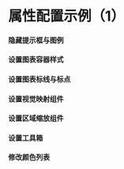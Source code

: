 # 属性配置示例（1）

#### 隐藏提示框与图例

<vuep template="#hide-tooltip-and-legend"></vuep>

<script v-pre type="text/x-template" id="hide-tooltip-and-legend">
<template>
  <cbi-line-chart
    :data="chartData"
    :tooltip-visible="false"
    :legend-visible="false">
  </cbi-line-chart>
</template>

<script>
  export default {
    data () {
      return {
        chartData: {
          columns: ['日期', '成本', '利润'],
          rows: [
            { '日期': '1月1日', '成本': 1523, '利润': 1231 },
            { '日期': '1月2日', '成本': 1223, '利润': 2523 },
            { '日期': '1月3日', '成本': 2123, '利润': 1000 },
            { '日期': '1月4日', '成本': 4123, '利润': 3223 },
            { '日期': '1月5日', '成本': 3123, '利润': 3023 },
            { '日期': '1月6日', '成本': 7123, '利润': 5523 }
          ]
        }
      }
    }
  }
</script>
</script>

#### 设置图表容器样式

<vuep template="#set-grid"></vuep>

<script v-pre type="text/x-template" id="set-grid">
<template>
  <cbi-line-chart
    :data="chartData"
    :grid="grid">
  </cbi-line-chart>
</template>

<script>
  export default {
    data () {
      this.grid = {
        show: true,
        top: 50,
        left: 10,
        backgroundColor: '#ccc',
        borderColor: '#000'
      }
      return {
        chartData: {
          columns: ['日期', '成本', '利润'],
          rows: [
            { '日期': '1月1日', '成本': 1523, '利润': 1231 },
            { '日期': '1月2日', '成本': 1223, '利润': 2523 },
            { '日期': '1月3日', '成本': 2123, '利润': 1000 },
            { '日期': '1月4日', '成本': 4123, '利润': 3223 },
            { '日期': '1月5日', '成本': 3123, '利润': 3023 },
            { '日期': '1月6日', '成本': 7123, '利润': 5523 }
          ]
        }
      }
    }
  }
</script>
</script>

#### 设置图表标线与标点

<vuep template="#set-mark"></vuep>

<script v-pre type="text/x-template" id="set-mark">
<template>
  <cbi-line-chart
    :data="chartData"
    :mark-line="markLine"
    :mark-point="markPoint">
  </cbi-line-chart>
</template>

<script>
  // 使用前需先引入对应模块
  // import 'echarts/lib/component/markLine'
  // import 'echarts/lib/component/markPoint'
  export default {
    data () {
      this.markLine = {
        data: [
          {
            name: '平均线',
            type: 'average'
          }
        ]
      }
      this.markPoint = {
        data: [
          {
            name: '最大值',
            type: 'max'
          }
        ]
      }
      return {
        chartData: {
          columns: ['日期', '成本', '利润'],
          rows: [
            { '日期': '1月1日', '成本': 1523, '利润': 1231 },
            { '日期': '1月2日', '成本': 1223, '利润': 2523 },
            { '日期': '1月3日', '成本': 2123, '利润': 1000 },
            { '日期': '1月4日', '成本': 4123, '利润': 3223 },
            { '日期': '1月5日', '成本': 3123, '利润': 3023 },
            { '日期': '1月6日', '成本': 7123, '利润': 5523 }
          ]
        }
      }
    }
  }
</script>
</script>

#### 设置视觉映射组件

<vuep template="#set-visual-map"></vuep>

<script v-pre type="text/x-template" id="set-visual-map">
<template>
  <cbi-line-chart
    :data="chartData"
    :grid="grid"
    :visual-map="visualMap">
  </cbi-line-chart>
</template>

<script>
  // 使用前需先引入对应模块
  // import 'echarts/lib/component/visualMap'
  export default {
    data () {
      this.visualMap = [
        {
          type: 'piecewise',
          splitNumber: 5,
          min: 0,
          max: 60,
          right: 0,
          top: '50%'
        }
      ]
      this.grid = {
        right: 60
      }
      return {
        chartData: {
          columns: ['日期', '成本', '利润'],
          rows: [
            { '日期': '1月1日', '成本': 15, '利润': 12 },
            { '日期': '1月2日', '成本': 12, '利润': 25 },
            { '日期': '1月3日', '成本': 21, '利润': 10 },
            { '日期': '1月4日', '成本': 41, '利润': 32 },
            { '日期': '1月5日', '成本': 31, '利润': 30 },
            { '日期': '1月6日', '成本': 71, '利润': 55 }
          ]
        }
      }
    }
  }
</script>
</script>

#### 设置区域缩放组件

<vuep template="#set-data-zoom"></vuep>

<script v-pre type="text/x-template" id="set-data-zoom">
<template>
  <cbi-line-chart
    :data="chartData"
    :data-zoom="dataZoom">
  </cbi-line-chart>
</template>

<script>
  // 使用前需先引入对应模块
  // import 'echarts/lib/component/dataZoom'
  export default {
    data () {
      this.dataZoom = [
        {
          type: 'slider',
          start: 0,
          end: 20
        }
      ]
      return {
        chartData: {
          columns: ['日期', '成本', '利润'],
          rows: [
            { '日期': '1月1日', '成本': 15, '利润': 12 },
            { '日期': '1月2日', '成本': 12, '利润': 25 },
            { '日期': '1月3日', '成本': 21, '利润': 10 },
            { '日期': '1月4日', '成本': 41, '利润': 32 },
            { '日期': '1月5日', '成本': 31, '利润': 30 },
            { '日期': '1月6日', '成本': 71, '利润': 55 }
          ]
        }
      }
    }
  }
</script>
</script>

#### 设置工具箱

<vuep template="#set-toolbox"></vuep>

<script v-pre type="text/x-template" id="set-toolbox">
<template>
  <cbi-line-chart
    :data="chartData"
    :toolbox="toolbox">
  </cbi-line-chart>
</template>

<script>
  // 使用前需先引入对应模块
  // import 'echarts/lib/component/toolbox'
  export default {
    data () {
      this.toolbox = {
        feature: {
          magicType: {type: ['line', 'bar']},
          saveAsImage: {}
        }
      }
      return {
        chartData: {
          columns: ['日期', '成本', '利润'],
          rows: [
            { '日期': '1月1日', '成本': 15, '利润': 12 },
            { '日期': '1月2日', '成本': 12, '利润': 25 },
            { '日期': '1月3日', '成本': 21, '利润': 10 },
            { '日期': '1月4日', '成本': 41, '利润': 32 },
            { '日期': '1月5日', '成本': 31, '利润': 30 },
            { '日期': '1月6日', '成本': 71, '利润': 55 }
          ]
        }
      }
    }
  }
</script>
</script>

#### 修改颜色列表

<vuep template="#set-color"></vuep>

<script v-pre type="text/x-template" id="set-color">
<template>
  <cbi-line-chart
    :data="chartData"
    :colors="colors">
  </cbi-line-chart>
</template>

<script>
  export default {
    data () {
      this.colors = ['#c23531','#2f4554', '#61a0a8',
        '#d48265', '#91c7ae','#749f83', 
        '#ca8622', '#bda29a','#6e7074',
        '#546570', '#c4ccd3']
      return {
        chartData: {
          columns: ['日期', '成本', '利润'],
          rows: [
            { '日期': '1月1日', '成本': 15, '利润': 12 },
            { '日期': '1月2日', '成本': 12, '利润': 25 },
            { '日期': '1月3日', '成本': 21, '利润': 10 },
            { '日期': '1月4日', '成本': 41, '利润': 32 },
            { '日期': '1月5日', '成本': 31, '利润': 30 },
            { '日期': '1月6日', '成本': 71, '利润': 55 }
          ]
        }
      }
    }
  }
</script>
</script>
